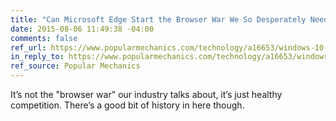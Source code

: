 ```yaml
---
title: "​Can Microsoft Edge Start the Browser War We So Desperately Need?"
date: 2015-08-06 11:49:38 -04:00
comments: false
ref_url: https://www.popularmechanics.com/technology/a16653/windows-10-microsoft-edge-browser-war/
in_reply_to: https://www.popularmechanics.com/technology/a16653/windows-10-microsoft-edge-browser-war/
ref_source: Popular Mechanics
---
```


It’s not the "browser war" our industry talks about, it’s just healthy competition. There’s a good bit of history in here though.